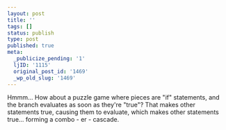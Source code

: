 ```yaml
---
layout: post
title: ''
tags: []
status: publish
type: post
published: true
meta:
  _publicize_pending: '1'
  ljID: '1115'
  original_post_id: '1469'
  _wp_old_slug: '1469'
---
```

Hmmm... How about a puzzle game where pieces are "if" statements, and the branch evaluates as soon as they're "true"? That makes other statements true, causing them to evaluate, which makes other statements true...  forming a combo - er - cascade.
